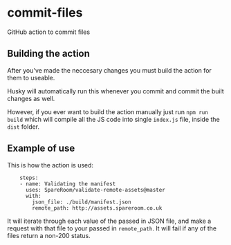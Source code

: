 # commit-files
GitHub action to commit files

## Building the action

After you've made the neccesary changes you must build the action for them to useable.

Husky will automatically run this whenever you commit and commit the built changes as well.

However, if you ever want to build the action manually just run `npm run build` which will compile all the JS code into single `index.js` file, inside the `dist` folder.

## Example of use

This is how the action is used:  
```
    steps:
    - name: Validating the manifest
      uses: SpareRoom/validate-remote-assets@master
      with:
        json_file: ./build/manifest.json
        remote_path: http://assets.spareroom.co.uk
```

It will iterate through each value of the passed in JSON file, and make a request with that file to your passed in `remote_path`. It will fail if any of the files return a non-200 status.
